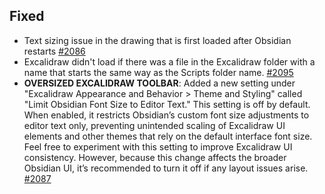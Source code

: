 ## Fixed
- Text sizing issue in the drawing that is first loaded after Obsidian restarts [#2086](https://github.com/zsviczian/obsidian-excalidraw-plugin/issues/2086)
- Excalidraw didn't load if there was a file in the Excalidraw folder with a name that starts the same way as the Scripts folder name. [#2095](https://github.com/zsviczian/obsidian-excalidraw-plugin/issues/2095)
- **OVERSIZED EXCALIDRAW TOOLBAR**: Added a new setting under "Excalidraw Appearance and Behavior > Theme and Styling" called "Limit Obsidian Font Size to Editor Text." This setting is off by default. When enabled, it restricts Obsidian’s custom font size adjustments to editor text only, preventing unintended scaling of Excalidraw UI elements and other themes that rely on the default interface font size. Feel free to experiment with this setting to improve Excalidraw UI consistency. However, because this change affects the broader Obsidian UI, it’s recommended to turn it off if any layout issues arise. [#2087](https://github.com/zsviczian/obsidian-excalidraw-plugin/issues/2087)